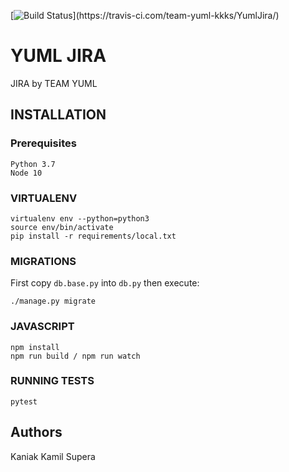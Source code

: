 [![Build Status](https://travis-ci.com/team-yuml-kkks/YumlJira.svg?)](https://travis-ci.com/team-yuml-kkks/YumlJira/)

# YUML JIRA
JIRA by TEAM YUML

## INSTALLATION

### Prerequisites
```
Python 3.7
Node 10
```

### VIRTUALENV
```
virtualenv env --python=python3
source env/bin/activate
pip install -r requirements/local.txt
```

### MIGRATIONS
First copy `db.base.py` into `db.py` then execute:
```
./manage.py migrate
```

### JAVASCRIPT
```
npm install
npm run build / npm run watch
```

### RUNNING TESTS
```
pytest
```

## Authors
Kaniak
Kamil Supera


